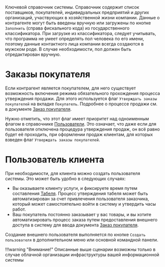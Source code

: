 ﻿Ключевой справочник системы. Справочник содержит список поставщиков, покупателей, индивидуальных предприятий и других организаций, участвующих в хозяйственной жизни компании. Данные о контрагенте могут быть введены вручную или загружены по кнопке `Заполнить` (справа фискального кода) из государственного классификатора. При загрузке из классификатора, следует учитывать, что программа не умеет определять пол человека по его имени, поэтому данные контактного лица компании всегда создаются в мужском роде. В случае необходимости, пол должен быть отредактирован вручную.

# Заказы покупателя

Если контрагент является покупателем, для него существует возможность включения режима обязательного прохождения процесса утверждения продажи. Для этого используется флаг `Утверждать заказы покупателей` на вкладке `Покупатель`. Подробнее о процессе продажи см. в документе [Заказ покупателя](/d/SalesOrder).

Нужно отметить, что этот флаг имеет приоритет над одноименным флагом в справочнике [Пользователи](/c/Users). Это означает, что даже если для пользователя отключена процедура утверждения продаж, он всё равно будет её проходить, при оформлении продаж клиентам, для которых взведен флаг `Утверждать заказы покупателей`.

# Пользователь клиента

При необходимости, для клиента можно создать пользователя системы. Это может быть удобно в следующих случаях:

- Вы оказываете клиенту услуги, и фиксируете время путем составления [Табеля](/d/Timesheet). Процесс утверждения табеля может быть автоматизирован за счет привлечения пользователя заказчика, который может самостоятельно войти в систему и утвердить часы работ.
- Ваш покупатель постоянно заказывает у вас товары, и вы хотите автоматизировать процесс заказа путем предоставления внешнего доступа в систему для ввода документа [Заказ покупателя](/d/SalesOrder).

Создание внешнего пользователя выполняется по кнопке `Создать пользователя` в дополнительном меню или основной командной панели.

!!!warning "Внимание!"
	Описанные выше сценарии возможны только в случае облачной организации инфраструктуры вашей информационной системы
